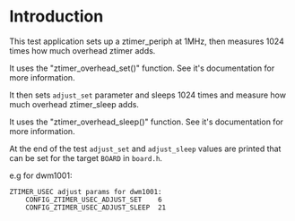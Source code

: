 # Introduction

This test application sets up a ztimer_periph at 1MHz, then measures 1024
times how much overhead ztimer adds.

It uses the "ztimer_overhead_set()" function. See it's documentation for more
information.

It then sets `adjust_set` parameter and sleeps 1024 times and measure how
much overhead ztimer_sleep adds.

It uses the "ztimer_overhead_sleep()" function. See it's documentation for more
information.

At the end of the test `adjust_set` and `adjust_sleep` values are printed
that can be set for the target `BOARD` in `board.h`.

e.g for dwm1001:

```shell
ZTIMER_USEC adjust params for dwm1001:
    CONFIG_ZTIMER_USEC_ADJUST_SET    6
    CONFIG_ZTIMER_USEC_ADJUST_SLEEP  21
```
